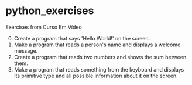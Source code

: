 # python_exercises
Exercises from Curso Em Vídeo

0. Create a program that says 'Hello World!' on the screen.
0. Make a program that reads a person's name and displays a welcome message. 
0. Create a program that reads two numbers and shows the sum between them.
0. Make a program that reads something from the keyboard and displays its primitive type and all possible information about it on the screen.

 